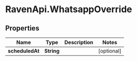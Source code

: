 # RavenApi.WhatsappOverride

## Properties
Name | Type | Description | Notes
------------ | ------------- | ------------- | -------------
**scheduledAt** | **String** |  | [optional] 



